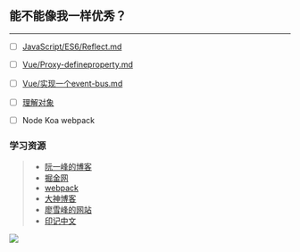## 能不能像我一样优秀？

---

* [ ] [JavaScript/ES6/Reflect.md](/JavaScript/ES6/Reflect.md)

* [ ] [Vue/Proxy-defineproperty.md](/vue/Proxy-defineproperty.md)

* [ ] [Vue/实现一个event-bus.md](/vue/实现一个event-bus.md)

* [ ] [理解对象](#)

* [ ] Node Koa webpack

### 学习资源

> * [阮一峰的博客](http://www.ruanyifeng.com/blog/javascript/)
> * [掘金网](https://juejin.im/ "掘金")
> * [webpack](http://webpack.wuhaolin.cn/ "webpack")
> * [大神博客](http://www.cnblogs.com/pssp/)
> * [廖雪峰的网站](https://www.liaoxuefeng.com/)
> * [印记中文](https://docschina.org/)

![](http://ww3.sinaimg.cn/mw690/5eef6257gw1f7tfl42kwmg20aa0a7x6p.gif)


